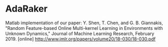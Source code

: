 # AdaRaker

Matlab implementation of our paper: Y. Shen, T. Chen, and G. B. Giannakis, "Random Feature-based Online Multi-kernel Learning
in Environments with Unknown Dynamics," Journal of Machine Learning Research, February 2019. [online] http://www.jmlr.org/papers/volume20/18-030/18-030.pdf

